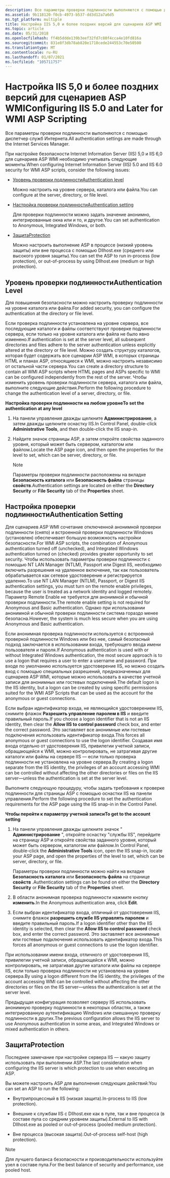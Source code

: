 ```yaml
---
description: Все параметры проверки подлинности выполняются с помощью диспетчер служб Интернета.
ms.assetid: 9b118120-f0cb-4973-b537-dd3d12a7a6d5
ms.tgt_platform: multiple
title: Настройка IIS 5,0 и более поздних версий для сценариев ASP WMI
ms.topic: article
ms.date: 05/31/2018
ms.openlocfilehash: ff4b5ddde139b3eef32fd7c80f4cca4e10fd816a
ms.sourcegitcommit: 831e8f3db78ab820e1710cede244553c70e50500
ms.translationtype: MT
ms.contentlocale: ru-RU
ms.lasthandoff: 01/07/2021
ms.locfileid: "105711757"
---
```

# <a name="configuring-iis-50-and-later-for-wmi-asp-scripting"></a><span data-ttu-id="b7d05-103">Настройка IIS 5,0 и более поздних версий для сценариев ASP WMI</span><span class="sxs-lookup"><span data-stu-id="b7d05-103">Configuring IIS 5.0 and Later for WMI ASP Scripting</span></span>

<span data-ttu-id="b7d05-104">Все параметры проверки подлинности выполняются с помощью диспетчер служб Интернета.</span><span class="sxs-lookup"><span data-stu-id="b7d05-104">All authentication settings are made through the Internet Services Manager.</span></span>

<span data-ttu-id="b7d05-105">При настройке безопасности Internet Information Server (IIS) 5,0 и IIS 6,0 для сценариев ASP WMI необходимо учитывать следующие моменты.</span><span class="sxs-lookup"><span data-stu-id="b7d05-105">When configuring Internet Information Server (IIS) 5.0 and IIS 6.0 security for WMI ASP scripts, consider the following issues:</span></span>

-   [<span data-ttu-id="b7d05-106">Уровень проверки подлинности</span><span class="sxs-lookup"><span data-stu-id="b7d05-106">Authentication level</span></span>](#authentication-level)

    <span data-ttu-id="b7d05-107">Можно настроить на уровне сервера, каталога или файла.</span><span class="sxs-lookup"><span data-stu-id="b7d05-107">You can configure at the server, directory, or file level.</span></span>

-   [<span data-ttu-id="b7d05-108">Настройка проверки подлинности</span><span class="sxs-lookup"><span data-stu-id="b7d05-108">Authentication setting</span></span>](#authentication-setting)

    <span data-ttu-id="b7d05-109">Для проверки подлинности можно задать значение анонимно, интегрированные окна или и то, и другое.</span><span class="sxs-lookup"><span data-stu-id="b7d05-109">You can set authentication to Anonymous, Integrated Windows, or both.</span></span>

-   [<span data-ttu-id="b7d05-110">Защита</span><span class="sxs-lookup"><span data-stu-id="b7d05-110">Protection</span></span>](#protection)

    <span data-ttu-id="b7d05-111">Можно настроить выполнение ASP в процессе (низкий уровень защиты) или вне процесса с помощью Dllhost.exe (среднего или высокого уровня защиты).</span><span class="sxs-lookup"><span data-stu-id="b7d05-111">You can set the ASP to run in-process (low protection), or out-of-process by using Dllhost.exe (medium or high protection).</span></span>

## <a name="authentication-level"></a><span data-ttu-id="b7d05-112">Уровень проверки подлинности</span><span class="sxs-lookup"><span data-stu-id="b7d05-112">Authentication Level</span></span>

<span data-ttu-id="b7d05-113">Для повышения безопасности можно настроить проверку подлинности на уровне каталога или файла.</span><span class="sxs-lookup"><span data-stu-id="b7d05-113">For added security, you can configure the authentication at the directory or file level.</span></span>

<span data-ttu-id="b7d05-114">Если проверка подлинности установлена на уровне сервера, все последующие каталоги и файлы соответствуют проверке подлинности сервера, если только на уровне каталога или файла не было явно изменено.</span><span class="sxs-lookup"><span data-stu-id="b7d05-114">If authentication is set at the server level, all subsequent directories and files adhere to the server authentication unless explicitly altered at the directory or file level.</span></span> <span data-ttu-id="b7d05-115">Можно создать структуру каталогов, которая будет содержать все сценарии ASP WMI, в которых страницы HTML и планах ASP, относящиеся к WMI, можно настроить независимо от остальной части сервера.</span><span class="sxs-lookup"><span data-stu-id="b7d05-115">You can create a directory structure to contain all WMI ASP scripts where HTML pages and ASPs specific to WMI can be configured independently from the rest of the server.</span></span> <span data-ttu-id="b7d05-116">Чтобы изменить уровень проверки подлинности сервера, каталога или файла, выполните следующие действия.</span><span class="sxs-lookup"><span data-stu-id="b7d05-116">Perform the following procedure to change the authentication level of a server, directory, or file.</span></span>

<span data-ttu-id="b7d05-117">**Настройка проверки подлинности на любом уровне**</span><span class="sxs-lookup"><span data-stu-id="b7d05-117">**To set the authentication at any level**</span></span>

1.  <span data-ttu-id="b7d05-118">На панели управления дважды щелкните **Администрирование**, а затем дважды щелкните оснастку IIS.</span><span class="sxs-lookup"><span data-stu-id="b7d05-118">In Control Panel, double-click **Administrative Tools**, and then double-click the IIS snap-in.</span></span>

2.  <span data-ttu-id="b7d05-119">Найдите значок страницы ASP, а затем откройте свойства заданного уровня, который может быть сервером, каталогом или файлом.</span><span class="sxs-lookup"><span data-stu-id="b7d05-119">Locate the ASP page icon, and then open the properties for the level to set, which can be server, directory, or file.</span></span>

    > [!Note]  
    > <span data-ttu-id="b7d05-120">Параметры проверки подлинности расположены на вкладке **Безопасность каталога** или **Безопасность файла** страницы **свойств**.</span><span class="sxs-lookup"><span data-stu-id="b7d05-120">Authentication settings are located on either the **Directory Security** or **File Security** tab of the **Properties** sheet.</span></span>

     

## <a name="authentication-setting"></a><span data-ttu-id="b7d05-121">Настройка проверки подлинности</span><span class="sxs-lookup"><span data-stu-id="b7d05-121">Authentication Setting</span></span>

<span data-ttu-id="b7d05-122">Для сценариев ASP WMI сочетание отключенной анонимной проверки подлинности (снято) и встроенной проверки подлинности Windows (установлен) обеспечивает большую возможность настройки безопасности.</span><span class="sxs-lookup"><span data-stu-id="b7d05-122">For WMI ASP scripts, the combination of Anonymous authentication turned off (unchecked), and Integrated Windows authentication turned on (checked) provides greater opportunity to set security.</span></span> <span data-ttu-id="b7d05-123">Чтобы использовать параметры проверки подлинности с помощью NT LAN Manager (NTLM), Passport или Digest IIS, необходимо включить разрешения на удаленное включение, так как пользователь обрабатывается как сетевое удостоверение и регистрируется удаленно.</span><span class="sxs-lookup"><span data-stu-id="b7d05-123">To use NT LAN Manager (NTLM), Passport, or Digest IIS authentication settings, you must turn on the remote enable privileges, because the user is treated as a network identity and logged remotely.</span></span> <span data-ttu-id="b7d05-124">Параметр Remote Enable не требуется для анонимной и обычной проверки подлинности.</span><span class="sxs-lookup"><span data-stu-id="b7d05-124">The remote enable setting is not required for Anonymous and Basic authentication.</span></span> <span data-ttu-id="b7d05-125">Однако при использовании анонимной и обычной проверки подлинности система гораздо менее безопасна.</span><span class="sxs-lookup"><span data-stu-id="b7d05-125">However, the system is much less secure when you are using Anonymous and Basic authentication.</span></span>

<span data-ttu-id="b7d05-126">Если анонимная проверка подлинности используется с встроенной проверкой подлинности Windows или без нее, самый безопасный подход заключается в использовании входа, требующего ввода имени пользователя и пароля.</span><span class="sxs-lookup"><span data-stu-id="b7d05-126">If Anonymous authentication is used with or without Integrated Windows authentication, the most secure approach is to use a logon that requires a user to enter a username and password.</span></span> <span data-ttu-id="b7d05-127">При входе по умолчанию используется удостоверение IIS, но можно создать вход с помощью специальных разрешений, предназначенных для сценариев ASP WMI, которые можно использовать в качестве учетной записи для анонимных или гостевых подключений.</span><span class="sxs-lookup"><span data-stu-id="b7d05-127">The default logon is the IIS identity, but a logon can be created by using specific permissions suited for the WMI ASP Scripts that can be used as the account for the anonymous or guest connections.</span></span>

<span data-ttu-id="b7d05-128">Если выбран идентификатор входа, не являющийся удостоверением IIS, снимите флажок **Разрешить управление паролем в IIS** и введите правильный пароль.</span><span class="sxs-lookup"><span data-stu-id="b7d05-128">If you choose a logon identifier that is not an IIS identity, then clear the **Allow IIS to control password** check box, and enter the correct password.</span></span> <span data-ttu-id="b7d05-129">Это заставляет все анонимные или гостевые подключения использовать идентификатор входа.</span><span class="sxs-lookup"><span data-stu-id="b7d05-129">This forces all anonymous or guest connections to use the logon identifier.</span></span> <span data-ttu-id="b7d05-130">Создавая имя входа отдельно от удостоверения IIS, привилегии учетной записи, обращающейся к WMI, можно контролировать, не затрагивая другие каталоги или файлы на сервере IIS — если только проверка подлинности не установлена на уровне сервера.</span><span class="sxs-lookup"><span data-stu-id="b7d05-130">By creating a logon separate from the IIS identity, the privileges of an account accessing WMI can be controlled without affecting the other directories or files on the IIS server—unless the authentication is set at the server level.</span></span>

<span data-ttu-id="b7d05-131">Выполните следующую процедуру, чтобы задать требования к проверке подлинности для страницы ASP с помощью оснастки IIS на панели управления.</span><span class="sxs-lookup"><span data-stu-id="b7d05-131">Perform the following procedure to set the authentication requirements for the ASP page using the IIS snap-in in the Control Panel.</span></span>

<span data-ttu-id="b7d05-132">**Чтобы перейти к параметру учетной записи**</span><span class="sxs-lookup"><span data-stu-id="b7d05-132">**To get to the account setting**</span></span>

1.  <span data-ttu-id="b7d05-133">На панели управления дважды щелкните значок " **Администрирование** ", откройте оснастку "службы IIS", перейдите на страницу ASP и откройте свойства заданного уровня, который может быть сервером, каталогом или файлом.</span><span class="sxs-lookup"><span data-stu-id="b7d05-133">In Control Panel, double-click the **Administrative Tools** icon, open the IIS snap-in, locate your ASP page, and open the properties of the level to set, which can be server, directory, or file.</span></span>

    <span data-ttu-id="b7d05-134">Параметры проверки подлинности можно найти на вкладке **Безопасность каталога** или **Безопасность файла** на странице **свойств** .</span><span class="sxs-lookup"><span data-stu-id="b7d05-134">Authentication settings can be found on either the **Directory Security** or **File Security** tab of the **Properties** sheet.</span></span>

2.  <span data-ttu-id="b7d05-135">В области анонимная проверка подлинности нажмите кнопку **изменить**.</span><span class="sxs-lookup"><span data-stu-id="b7d05-135">In the Anonymous authentication area, click **Edit**.</span></span>

3.  <span data-ttu-id="b7d05-136">Если выбран идентификатор входа, отличный от удостоверения IIS, снимите флажок **разрешить службе IIS управлять паролем** и введите правильный пароль.</span><span class="sxs-lookup"><span data-stu-id="b7d05-136">If a logon identifier other than the IIS identity is selected, then clear the **Allow IIS to control password** check box, and enter the correct password.</span></span> <span data-ttu-id="b7d05-137">Это заставляет все анонимные или гостевые подключения использовать идентификатор входа.</span><span class="sxs-lookup"><span data-stu-id="b7d05-137">This forces all anonymous or guest connections to use the logon identifier.</span></span>

<span data-ttu-id="b7d05-138">При использовании имени входа, отличного от удостоверения IIS, привилегии учетной записи, обращающейся к WMI, можно контролировать, не затрагивая другие каталоги или файлы на сервере IIS, если только проверка подлинности не установлена на уровне сервера.</span><span class="sxs-lookup"><span data-stu-id="b7d05-138">By using a logon different from the IIS identity, the privileges of the account accessing WMI can be controlled without affecting the other directories or files on the IIS server—unless the authentication is set at the server level.</span></span>

<span data-ttu-id="b7d05-139">Предыдущая конфигурация позволяет серверу IIS использовать анонимную проверку подлинности в некоторых областях, а также интегрированную аутентификацию Windows или смешанную проверку подлинности в других.</span><span class="sxs-lookup"><span data-stu-id="b7d05-139">The previous configuration allows the IIS server to use Anonymous authentication in some areas, and Integrated Windows or mixed authentication in others.</span></span>

## <a name="protection"></a><span data-ttu-id="b7d05-140">Защита</span><span class="sxs-lookup"><span data-stu-id="b7d05-140">Protection</span></span>

<span data-ttu-id="b7d05-141">Последнее замечание при настройке сервера IIS — какую защиту использовать при выполнении ASP.</span><span class="sxs-lookup"><span data-stu-id="b7d05-141">The last consideration when configuring the IIS server is which protection to use when executing an ASP.</span></span>

<span data-ttu-id="b7d05-142">Вы можете настроить ASP для выполнения следующих действий:</span><span class="sxs-lookup"><span data-stu-id="b7d05-142">You can set an ASP to run the following:</span></span>

-   <span data-ttu-id="b7d05-143">Внутрипроцессный в IIS (низкая защита).</span><span class="sxs-lookup"><span data-stu-id="b7d05-143">In-process to IIS (low protection).</span></span>

-   <span data-ttu-id="b7d05-144">Внешние к службам IIS с Dllhost.exe как в пуле, так и вне процесса (в составе пула со средним уровнем защиты).</span><span class="sxs-lookup"><span data-stu-id="b7d05-144">External to IIS with Dllhost.exe as pooled or out-of-process (pooled medium protection).</span></span>

-   <span data-ttu-id="b7d05-145">Вне процесса (высокая защита).</span><span class="sxs-lookup"><span data-stu-id="b7d05-145">Out-of-process self-host (high protection).</span></span>

> [!Note]  
> <span data-ttu-id="b7d05-146">Для лучшего баланса безопасности и производительности используйте узел в составе пула.</span><span class="sxs-lookup"><span data-stu-id="b7d05-146">For the best balance of security and performance, use pooled host.</span></span>

 

 

 



